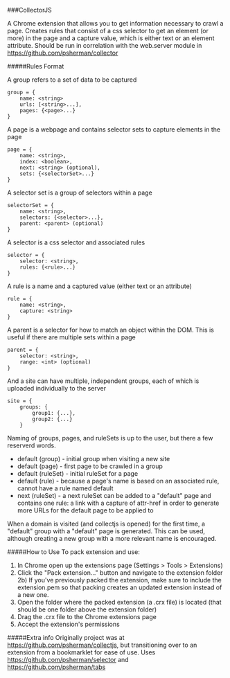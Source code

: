 ###CollectorJS

A Chrome extension that allows you to get information necessary to crawl a page. Creates rules that consist of a css selector to get an element (or more) in the page and a capture value, which is either text or an element attribute. Should be run in correlation with the web.server module in https://github.com/psherman/collector

#####Rules Format

A group refers to a set of data to be captured
    
    group = {
        name: <string>
        urls: [<string>...],
        pages: {<page>...}
    }

A page is a webpage and contains selector sets to capture elements in the page

    page = {
        name: <string>,
        index: <boolean>,
        next: <string> (optional),
        sets: {<selectorSet>...}
    }

A selector set is a group of selectors within a page

    selectorSet = {
        name: <string>,
        selectors: {<selector>...},
        parent: <parent> (optional)
    }

A selector is a css selector and associated rules

    selector = {
        selector: <string>,
        rules: {<rule>...}
    }

A rule is a name and a captured value (either text or an attribute)

    rule = {
        name: <string>,
        capture: <string>
    }

A parent is a selector for how to match an object within the DOM. This is useful if there are multiple sets within a page

    parent = {
        selector: <string>,
        range: <int> (optional)
    }

And a site can have multiple, independent groups, each of which is uploaded individually to the server

    site = {
        groups: {
            group1: {...},
            group2: {...}
        }

Naming of groups, pages, and ruleSets is up to the user, but there a few reserverd words.

* default (group) - initial group when visiting a new site
* default (page) - first page to be crawled in a group
* default (ruleSet) - initial ruleSet for a page
* default (rule) - because a page's name is based on an associated rule, cannot have a rule named default
* next (ruleSet) - a next ruleSet can be added to a "default" page and contains one rule: a link with a capture of attr-href in order to generate more URLs for the default page to be applied to

When a domain is visited (and collectjs is opened) for the first time, a "default" group with a "default" page is generated. This can be used, although creating a new group with a more relevant name is encouraged.

#####How to Use
To pack extension and use:
1) In Chrome open up the extensions page (Settings > Tools > Extensions)
2) Click the "Pack extension..." button and navigate to the extension folder
2b) If you've previously packed the extension, make sure to include the extension.pem so that packing creates an updated extension instead of a new one.
3) Open the folder where the packed extension (a .crx file) is located (that should be one folder above the extension folder)
4) Drag the .crx file to the Chrome extensions page
5) Accept the extension's permissions

#####Extra info
Originally project was at https://github.com/psherman/collectjs, but transitioning over to an extension from a bookmarklet for ease of use.
Uses https://github.com/psherman/selector and https://github.com/psherman/tabs
